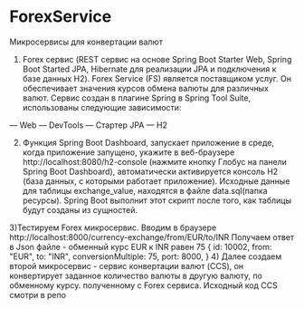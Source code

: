 # ForexService
Микросервисы для конвертации валют

1) Forex сервис (REST сервис на основе Spring Boot Starter Web, Spring Boot Started JPA, Hibernate для реализации JPA и подключения к базе данных H2).
Forex Service (FS) является поставщиком услуг. Он обеспечивает значения курсов обмена валюты для различных валют.
Сервис создан в плагине Spring в Spring Tool Suite, использованы следующие зависимости:

— Web
— DevTools
— Стартер JPA
— H2

2) Функция Spring Boot Dashboard,  запускает приложение в среде, когда приложение запущено, 
укажите в веб-браузере http://localhost:8080/h2-console (нажмите кнопку Глобус на панели Spring Boot Dashboard), автоматически активируется консоль H2 (база данных,
с которыми работает приложение). Исходные данные для таблицы exchange_value, находятся в файле data.sql(папка ресурсы).
Spring Boot выполнит этот скрипт после того, как таблицы будут созданы из сущностей.

3)Тестируем Forex микросервис. Вводим в браузере  http://localhost:8000/currency-exchange/from/EUR/to/INR
Получаем ответ в Json файле  - обменный курс EUR к INR равен 75
{
  id: 10002,
  from: "EUR",
  to: "INR",
  conversionMultiple: 75,
  port: 8000,
}
 4) Далее создаем второй микросервис - сервис конвертации валют (CCS), он конвертирует заданное количество валюты
 в другую валюту, по обменному курсу. полученному с Forex сервиса. Исходный код CCS  смотри в репо 


